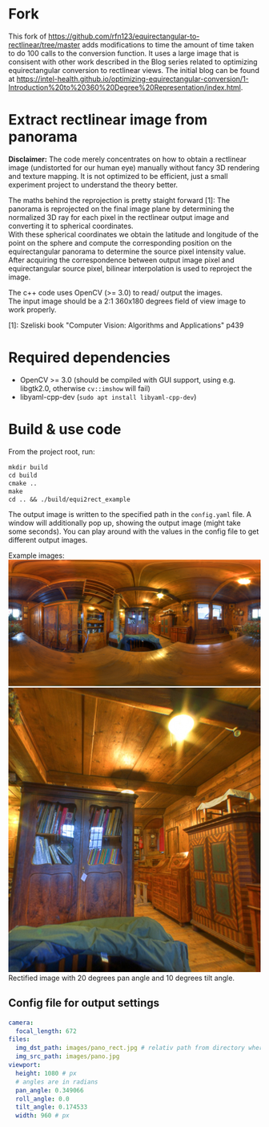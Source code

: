 # Fork
This fork of https://github.com/rfn123/equirectangular-to-rectlinear/tree/master adds modifications to time the amount
of time taken to do 100 calls to the conversion function.  It uses a large image that is consisent with other work described in the Blog series related to
optimizing equirectangular conversion to rectlinear views.  The initial blog can be found at
https://intel-health.github.io/optimizing-equirectangular-conversion/1-Introduction%20to%20360%20Degree%20Representation/index.html.

# Extract rectlinear image from panorama

**Disclaimer:** The code merely concentrates on how to obtain a rectlinear image (undistorted for our human eye) manually without fancy 3D rendering and texture mapping. It is not optimized to be efficient, just a small experiment project to understand the theory better.


The maths behind the reprojection is pretty staight forward [1]: The panorama is reprojected on the final image plane by determining the normalized 3D ray for each pixel in the rectlinear output image and converting it to spherical coordinates.          
With these spherical coordinates we obtain the latitude and longitude of the point on the sphere and compute the corresponding position on the equirectangular panorama to determine the source pixel intensity value.
After acquiring the correspondence between output image pixel and equirectangular source pixel,
bilinear interpolation is used to reproject the image.

The c++ code uses OpenCV (>= 3.0) to read/ output the images.        
The input image should be a 2:1 360x180 degrees field of view image to work properly.

[1]: Szeliski book "Computer Vision: Algorithms and Applications" p439


# Required dependencies
- OpenCV >= 3.0 (should be compiled with GUI support, using e.g. libgtk2.0, otherwise `cv::imshow` will fail)
- libyaml-cpp-dev (`sudo apt install libyaml-cpp-dev`)

# Build & use code
From the project root, run:
```
mkdir build
cd build
cmake ..
make
cd .. && ./build/equi2rect_example
```
The output image is written to the specified path in the `config.yaml` file. A window will additionally pop up, showing the output image (might take some seconds).
You can play around with the values in the config file to get different output images.

Example images:      
![original image](/images/pano.jpg)
![rectified image](/images/pano_rect.jpg "Rectified image")
Rectified image with 20 degrees pan angle and 10 degrees tilt angle. 

## Config file for output settings
```yaml
camera:
  focal_length: 672
files:
  img_dst_path: images/pano_rect.jpg # relativ path from directory where binary is executed
  img_src_path: images/pano.jpg
viewport:
  height: 1080 # px
  # angles are in radians
  pan_angle: 0.349066
  roll_angle: 0.0
  tilt_angle: 0.174533
  width: 960 # px
```
